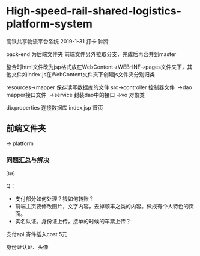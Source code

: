 # High-speed-rail-shared-logistics-platform-system
高铁共享物流平台系统
2019-1-31 打卡 钟腾

back-end 为后端文件夹 前端文件另外拉取分支，完成后再合并到master

整合时html文件改为jsp格式放在WebContent->WEB-INF->pages文件夹下，其他文件如index.js在WebContent文件夹下创建js文件夹分别归类

resources->mapper 保存读写数据库的文件
src->controller 控制器文件
​     ->dao mapper接口文件
​     ->service 封装dao中的接口
​     ->vo 对象类

db.properties 连接数据库
index.jsp 首页

## 前端文件夹

-> platform



### 问题汇总与解决

3/6

Q：

+ 支付部分如何处理？钱如何转账？
+ 前端主页要修改图片，文字内容，去掉顺丰之类的内容。做成有个人特色的页面。
+ 实名认证。身份证上传，接单的时候的车票上传？

支付api  寄件插入cost 5元

身份证认证、头像
